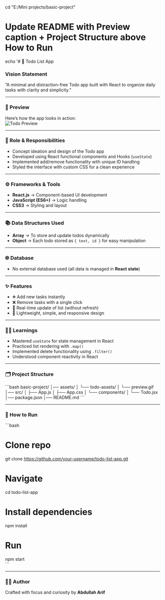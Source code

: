cd "E:/Mini projects/basic-project"

# Update README with Preview caption + Project Structure above How to Run
echo '# 📝 Todo List App  

### Vision Statement  
“A minimal and distraction-free Todo app built with React to organize daily tasks with clarity and simplicity.”  

---

### 🎥 Preview  
Here’s how the app looks in action:  
![Todo Preview](./assets/todo-assets/preview.gif)  

---

### 🎯 Role & Responsibilities  
- Concept ideation and design of the Todo app  
- Developed using React functional components and Hooks (`useState`)  
- Implemented add/remove functionality with unique ID handling  
- Styled the interface with custom CSS for a clean experience  

---

### ⚙️ Frameworks & Tools  
- **React.js** → Component-based UI development  
- **JavaScript (ES6+)** → Logic handling  
- **CSS3** → Styling and layout  

---

### 📚 Data Structures Used  
- **Array** → To store and update todos dynamically  
- **Object** → Each todo stored as `{ text, id }` for easy manipulation  

---

### 🌐 Database  
- No external database used (all data is managed in **React state**)  

---

### ✨ Features  
- ➕ Add new tasks instantly  
- ❌ Remove tasks with a single click  
- 🔄 Real-time update of list (without refresh)  
- 🎨 Lightweight, simple, and responsive design  

---

### 🧑‍🎓 Learnings  
- Mastered `useState` for state management in React  
- Practiced list rendering with `.map()`  
- Implemented delete functionality using `.filter()`  
- Understood component reactivity in React  

---

### 🗂️ Project Structure  
\`\`\`bash
basic-project/
│── assets/
│   └── todo-assets/
│       └── preview.gif
│── src/
│   ├── App.js
│   ├── App.css
│   └── components/
│       └── Todo.jsx
│── package.json
│── README.md
\`\`\`  

---

### 🚀 How to Run  
\`\`\`bash
# Clone repo
git clone https://github.com/your-username/todo-list-app.git  

# Navigate
cd todo-list-app  

# Install dependencies
npm install  

# Run
npm start  
\`\`\`  

---

### 👨‍💻 Author  
Crafted with focus and curiosity by **Abdullah Arif**  
